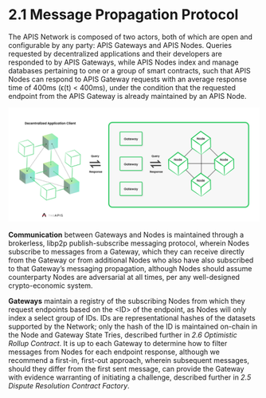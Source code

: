 # 2.1 Message Propagation Protocol

The APIS Network is composed of two actors, both of which are open and configurable by any party: APIS Gateways and APIS Nodes. Queries requested by decentralized applications and their developers are responded to by APIS Gateways, while APIS Nodes index and manage databases pertaining to one or a group of smart contracts, such that APIS Nodes can respond to APIS Gateway requests with an average response time of 400ms (ϵ(t) < 400ms), under the condition that the requested endpoint from the APIS Gateway is already maintained by an APIS Node.

![Figure 2.1.1: APIS Network Message Propagation Protocol.](../../../.gitbook/assets/3ae84374-af81-4615-b387-bcac0e017281.png)

**Communication** between Gateways and Nodes is maintained through a brokerless, libp2p publish-subscribe messaging protocol, wherein Nodes subscribe to messages from a Gateway, which they can receive directly from the Gateway or from additional Nodes who also have also subscribed to that Gateway’s messaging propagation, although Nodes should assume counterparty Nodes are adversarial at all times, per any well-designed crypto-economic system.



**Gateways** maintain a registry of the subscribing Nodes from which they request endpoints based on the \<ID> of the endpoint, as Nodes will only index a select group of IDs. IDs are representational hashes of the datasets supported by the Network; only the hash of the ID is maintained on-chain in the Node and Gateway State Tries, described further in _2.6 Optimistic Rollup Contract_. It is up to each Gateway to determine how to filter messages from Nodes for each endpoint response, although we recommend a first-in, first-out approach, wherein subsequent messages, should they differ from the first sent message, can provide the Gateway with evidence warranting of initiating a challenge, described further in _2.5 Dispute Resolution Contract Factory_.
